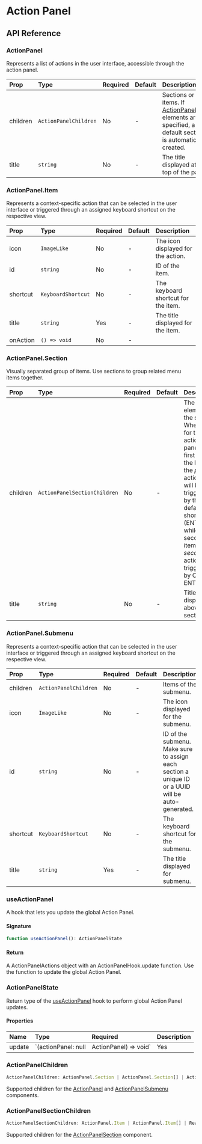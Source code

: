 # Action Panel

## API Reference

### ActionPanel

Represents a list of actions in the user interface, accessible through the action panel.

| Prop | Type | Required | Default | Description |
| :--- | :--- | :--- | :--- | :--- |
| children | `ActionPanelChildren` | No | - | Sections or items. If [ActionPanel.Item](action-panel.md#actionpanelitem) elements are specified, a default section is automatically created. |
| title | `string` | No | - | The title displayed at the top of the panel |

### ActionPanel.Item

Represents a context-specific action that can be selected in the user interface or triggered through an assigned keyboard shortcut on the respective view.

| Prop | Type | Required | Default | Description |
| :--- | :--- | :--- | :--- | :--- |
| icon | `ImageLike` | No | - | The icon displayed for the action. |
| id | `string` | No | - | ID of the item. |
| shortcut | `KeyboardShortcut` | No | - | The keyboard shortcut for the item. |
| title | `string` | Yes | - | The title displayed for the item. |
| onAction | `() => void` | No | - |  |

### ActionPanel.Section

Visually separated group of items. Use sections to group related menu items together.

| Prop | Type | Required | Default | Description |
| :--- | :--- | :--- | :--- | :--- |
| children | `ActionPanelSectionChildren` | No | - | The item elements of the section. When used for the action panel, the first item in the list is the _primary_ action that will be triggered by the default shortcut \(ENTER\), while the second item is the _secondary_ action triggered by CMD + ENTER. |
| title | `string` | No | - | Title displayed above the section |

### ActionPanel.Submenu

Represents a context-specific action that can be selected in the user interface or triggered through an assigned keyboard shortcut on the respective view.

| Prop | Type | Required | Default | Description |
| :--- | :--- | :--- | :--- | :--- |
| children | `ActionPanelChildren` | No | - | Items of the submenu. |
| icon | `ImageLike` | No | - | The icon displayed for the submenu. |
| id | `string` | No | - | ID of the submenu. Make sure to assign each section a unique ID or a UUID will be auto-generated. |
| shortcut | `KeyboardShortcut` | No | - | The keyboard shortcut for the submenu. |
| title | `string` | Yes | - | The title displayed for submenu. |

### useActionPanel

A hook that lets you update the global Action Panel.

#### Signature

```typescript
function useActionPanel(): ActionPanelState
```

#### Return

A ActionPanelActions object with an ActionPanelHook.update function. Use the function to update the global Action Panel.

### ActionPanelState

Return type of the [useActionPanel](action-panel.md#useactionpanel) hook to perform global Action Panel updates.

#### Properties

| Name | Type | Required | Description |
| :--- | :--- | :--- | :--- |
| update | `(actionPanel: null | ActionPanel) => void` | Yes | Updates the global Action Panel. |

### ActionPanelChildren

```typescript
ActionPanelChildren: ActionPanel.Section | ActionPanel.Section[] | ActionPanelSectionChildren | null
```

Supported children for the [ActionPanel](action-panel.md#actionpanel) and [ActionPanelSubmenu](action-panel.md#actionpanelsubmenu) components.

### ActionPanelSectionChildren

```typescript
ActionPanelSectionChildren: ActionPanel.Item | ActionPanel.Item[] | ReactElement<ActionPanelSubmenuProps> | ReactElement<ActionPanelSubmenuProps>[] | null
```

Supported children for the [ActionPanelSection](action-panel.md#actionpanelsection) component.

